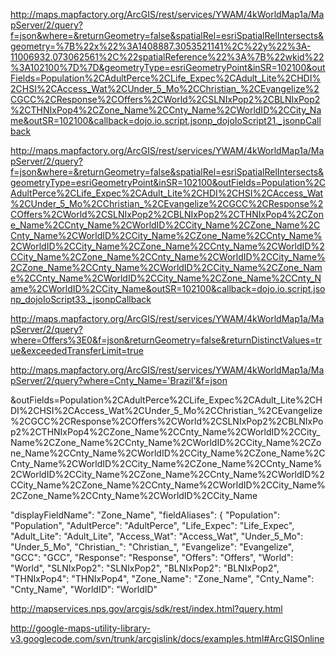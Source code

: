 http://maps.mapfactory.org/ArcGIS/rest/services/YWAM/4kWorldMap1a/MapServer/2/query?f=json&where=&returnGeometry=false&spatialRel=esriSpatialRelIntersects&geometry=%7B%22x%22%3A1408887.3053521141%2C%22y%22%3A-11006932.073062561%2C%22spatialReference%22%3A%7B%22wkid%22%3A102100%7D%7D&geometryType=esriGeometryPoint&inSR=102100&outFields=Population%2CAdultPerce%2CLife_Expec%2CAdult_Lite%2CHDI%2CHSI%2CAccess_Wat%2CUnder_5_Mo%2CChristian_%2CEvangelize%2CGCC%2CResponse%2COffers%2CWorld%2CSLNIxPop2%2CBLNIxPop2%2CTHNIxPop4%2CZone_Name%2CCnty_Name%2CWorldID%2CCity_Name&outSR=102100&callback=dojo.io.script.jsonp_dojoIoScript21._jsonpCallback

http://maps.mapfactory.org/ArcGIS/rest/services/YWAM/4kWorldMap1a/MapServer/2/query?f=json&where=&returnGeometry=false&spatialRel=esriSpatialRelIntersects&geometryType=esriGeometryPoint&inSR=102100&outFields=Population%2CAdultPerce%2CLife_Expec%2CAdult_Lite%2CHDI%2CHSI%2CAccess_Wat%2CUnder_5_Mo%2CChristian_%2CEvangelize%2CGCC%2CResponse%2COffers%2CWorld%2CSLNIxPop2%2CBLNIxPop2%2CTHNIxPop4%2CZone_Name%2CCnty_Name%2CWorldID%2CCity_Name%2CZone_Name%2CCnty_Name%2CWorldID%2CCity_Name%2CZone_Name%2CCnty_Name%2CWorldID%2CCity_Name%2CZone_Name%2CCnty_Name%2CWorldID%2CCity_Name%2CZone_Name%2CCnty_Name%2CWorldID%2CCity_Name%2CZone_Name%2CCnty_Name%2CWorldID%2CCity_Name%2CZone_Name%2CCnty_Name%2CWorldID%2CCity_Name%2CZone_Name%2CCnty_Name%2CWorldID%2CCity_Name&outSR=102100&callback=dojo.io.script.jsonp_dojoIoScript33._jsonpCallback

http://maps.mapfactory.org/ArcGIS/rest/services/YWAM/4kWorldMap1a/MapServer/2/query?where=Offers%3E0&f=json&returnGeometry=false&returnDistinctValues=true&exceededTransferLimit=true


http://maps.mapfactory.org/ArcGIS/rest/services/YWAM/4kWorldMap1a/MapServer/2/query?where=Cnty_Name='Brazil'&f=json

&outFields=Population%2CAdultPerce%2CLife_Expec%2CAdult_Lite%2CHDI%2CHSI%2CAccess_Wat%2CUnder_5_Mo%2CChristian_%2CEvangelize%2CGCC%2CResponse%2COffers%2CWorld%2CSLNIxPop2%2CBLNIxPop2%2CTHNIxPop4%2CZone_Name%2CCnty_Name%2CWorldID%2CCity_Name%2CZone_Name%2CCnty_Name%2CWorldID%2CCity_Name%2CZone_Name%2CCnty_Name%2CWorldID%2CCity_Name%2CZone_Name%2CCnty_Name%2CWorldID%2CCity_Name%2CZone_Name%2CCnty_Name%2CWorldID%2CCity_Name%2CZone_Name%2CCnty_Name%2CWorldID%2CCity_Name%2CZone_Name%2CCnty_Name%2CWorldID%2CCity_Name%2CZone_Name%2CCnty_Name%2CWorldID%2CCity_Name

"displayFieldName": "Zone_Name",
"fieldAliases": {
"Population": "Population",
"AdultPerce": "AdultPerce",
"Life_Expec": "Life_Expec",
"Adult_Lite": "Adult_Lite",
"Access_Wat": "Access_Wat",
"Under_5_Mo": "Under_5_Mo",
"Christian_": "Christian_",
"Evangelize": "Evangelize",
"GCC": "GCC",
"Response": "Response",
"Offers": "Offers",
"World": "World",
"SLNIxPop2": "SLNIxPop2",
"BLNIxPop2": "BLNIxPop2",
"THNIxPop4": "THNIxPop4",
"Zone_Name": "Zone_Name",
"Cnty_Name": "Cnty_Name",
"WorldID": "WorldID"

http://mapservices.nps.gov/arcgis/sdk/rest/index.html?query.html

http://google-maps-utility-library-v3.googlecode.com/svn/trunk/arcgislink/docs/examples.html#ArcGISOnline

